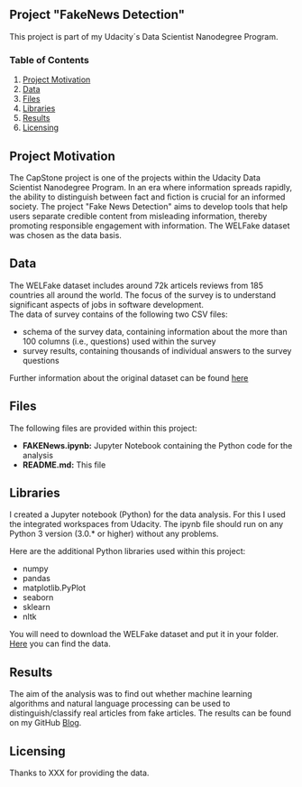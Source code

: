 ## Project "FakeNews Detection"

This project is part of my Udacity´s Data Scientist Nanodegree Program. 

### Table of Contents
 
1. [Project Motivation](#motivation)
2. [Data](#data)
3. [Files](#files)
4. [Libraries](#libraries)
5. [Results](#results)
6. [Licensing](#licensing)

## Project Motivation <a name="motivation"></a>

The CapStone project is one of the projects within the Udacity Data Scientist Nanodegree Program. In an era where information spreads rapidly, the ability to distinguish between fact and fiction is crucial for an informed society. The project "Fake News Detection" aims to develop tools that help users separate credible content from misleading information, thereby promoting responsible engagement with information. The WELFake dataset was chosen as the data basis.

## Data <a name="data"></a>

The WELFake dataset includes around 72k articels reviews from 185 countries all around the world. The focus of the survey is to understand significant aspects of jobs in software development.</br>
The data of survey contains of the following two CSV files:
<ul>
  <li>schema of the survey data, containing information about the more than 100 columns (i.e., questions) used within the survey
  <li>survey results, containing thousands of individual answers to the survey questions 
</ul>

Further information about the original dataset can be found [here](https://zenodo.org/records/4561253)

## Files <a name="files"></a>

The following files are provided within this project:
<ul>
  <li><b>FAKENews.ipynb:</b> Jupyter Notebook containing the Python code for the analysis</li>
  <li><b>README.md:</b> This file</li>
</ul>

## Libraries <a name="libraries"></a>

I created a Jupyter notebook (Python) for the data analysis. For this I used the integrated workspaces from Udacity. The ipynb file should run on any Python 3 version (3.0.* or higher) without any problems.</br>

Here are the additional Python libraries used within this project:
<ul>
  <li>numpy</li>
  <li>pandas</li>
  <li>matplotlib.PyPlot</li>
  <li>seaborn</li>
  <li>sklearn</li>
  <li>nltk</li>
</ul>

You will need to download the WELFake dataset and put it in your folder. [Here](https://zenodo.org/records/4561253) you can find the data. </br>

## Results <a name="results"></a>

The aim of the analysis was to find out whether machine learning algorithms and natural language processing can be used to distinguish/classify real articles from fake articles. The results can be found on my GitHub [Blog](https://techdataman.github.io/2024/10/11/blog-post-second.html).

## Licensing <a name="licensing"></a>

Thanks to XXX for providing the data.
